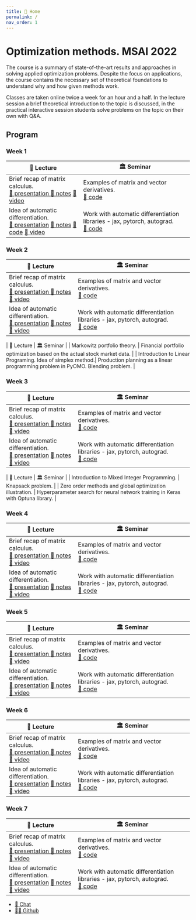 ```yaml
---
title: 🏡 Home
permalink: /
nav_order: 1
---
```


# Optimization methods. MSAI 2022

The course is a summary of state-of-the-art results and approaches in solving applied optimization problems. Despite the focus on applications, the course contains the necessary set of theoretical foundations to understand why and how given methods work.

Classes are taken online twice a week for an hour and a half. In the lecture session a brief theoretical introduction to the topic is discussed, in the practical interactive session students solve problems on the topic on their own with Q&A.

## Program

### Week 1

<table>
<thead>
  <tr>
    <th>🦄 Lecture</th>
    <th>🏛 Seminar</th>
  </tr>
</thead>
<tbody>
  <tr>
    <td>Brief recap of matrix calculus. <br> <a href="/presentations/1_1.pdf" class="btn">📄 presentation </a> <a href="/notes/1_1.pdf" class="btn">📝 notes</a> <a href="#" class="btn">📼 video</a></td>
    <td>Examples of matrix and vector derivatives. <br> <a href="https://colab.research.google.com/github/MerkulovDaniil/msai22/blob/main/notebooks/1_1.ipynb" class="btn">🐍 code</a> </td>
  </tr>
  <tr>
    <td>Idea of automatic differentiation. <br> <a href="/presentations/1_2.pdf" class="btn">📄 presentation</a> <a href="/notes/1_2.pdf" class="btn">📝 notes</a>  <a href="https://colab.research.google.com/github/MerkulovDaniil/msai22/blob/main/notebooks/1_2_Autograd.ipynb"  class="btn">🐍 code</a> <a href="#" class="btn">📼 video</a></td>
    <td>Work with automatic differentiation libraries - jax, pytorch, autograd. <br> <a href="https://colab.research.google.com/github/MerkulovDaniil/msai22/blob/main/notebooks/1_2.ipynb"  class="btn">🐍 code</a></td>
  </tr>
</tbody>
</table>

### Week 2


<table>
<thead>
  <tr>
    <th>🦄 Lecture</th>
    <th>🏛 Seminar</th>
  </tr>
</thead>
<tbody>
  <tr>
    <td>Brief recap of matrix calculus. <br> <a href="/presentations/1_1.pdf" class="btn">📄 presentation </a> <a href="/notes/1_1.pdf" class="btn">📝 notes</a> <a href="#" class="btn">📼 video</a></td>
    <td>Examples of matrix and vector derivatives. <br> <a href="https://colab.research.google.com/github/MerkulovDaniil/msai22/blob/main/notebooks/1_1.ipynb" class="btn">🐍 code</a> </td>
  </tr>
  <tr>
    <td>Idea of automatic differentiation. <br> <a href="/presentations/1_2.pdf" class="btn">📄 presentation</a> <a href="/notes/1_2.pdf" class="btn">📝 notes</a> <a href="#" class="btn">📼 video</a></td>
    <td>Work with automatic differentiation libraries - jax, pytorch, autograd. <br> <a href="https://colab.research.google.com/github/MerkulovDaniil/msai22/blob/main/notebooks/1_2.ipynb"  class="btn">🐍 code</a></td>
  </tr>
</tbody>
</table>

| 🦄 Lecture | 🏛 Seminar |
| Markowitz portfolio theory. | Financial portfolio optimization based on the actual stock market data. | 
| Introduction to Linear Programing. Idea of simplex method.| Production planning as a linear programming problem in PyOMO. Blending problem. |

### Week 3


<table>
<thead>
  <tr>
    <th>🦄 Lecture</th>
    <th>🏛 Seminar</th>
  </tr>
</thead>
<tbody>
  <tr>
    <td>Brief recap of matrix calculus. <br> <a href="/presentations/1_1.pdf" class="btn">📄 presentation </a> <a href="/notes/1_1.pdf" class="btn">📝 notes</a> <a href="#" class="btn">📼 video</a></td>
    <td>Examples of matrix and vector derivatives. <br> <a href="https://colab.research.google.com/github/MerkulovDaniil/msai22/blob/main/notebooks/1_1.ipynb" class="btn">🐍 code</a> </td>
  </tr>
  <tr>
    <td>Idea of automatic differentiation. <br> <a href="/presentations/1_2.pdf" class="btn">📄 presentation</a> <a href="/notes/1_2.pdf" class="btn">📝 notes</a> <a href="#" class="btn">📼 video</a></td>
    <td>Work with automatic differentiation libraries - jax, pytorch, autograd. <br> <a href="https://colab.research.google.com/github/MerkulovDaniil/msai22/blob/main/notebooks/1_2.ipynb"  class="btn">🐍 code</a></td>
  </tr>
</tbody>
</table>

| 🦄 Lecture | 🏛 Seminar |
| Introduction to Mixed Integer Programming. | Knapsack problem. |
| Zero order methods and global optimization illustration. | Hyperparameter search for neural network training in Keras with Optuna library.  | 

### Week 4


<table>
<thead>
  <tr>
    <th>🦄 Lecture</th>
    <th>🏛 Seminar</th>
  </tr>
</thead>
<tbody>
  <tr>
    <td>Brief recap of matrix calculus. <br> <a href="/presentations/1_1.pdf" class="btn">📄 presentation </a> <a href="/notes/1_1.pdf" class="btn">📝 notes</a> <a href="#" class="btn">📼 video</a></td>
    <td>Examples of matrix and vector derivatives. <br> <a href="https://colab.research.google.com/github/MerkulovDaniil/msai22/blob/main/notebooks/1_1.ipynb" class="btn">🐍 code</a> </td>
  </tr>
  <tr>
    <td>Idea of automatic differentiation. <br> <a href="/presentations/1_2.pdf" class="btn">📄 presentation</a> <a href="/notes/1_2.pdf" class="btn">📝 notes</a> <a href="#" class="btn">📼 video</a></td>
    <td>Work with automatic differentiation libraries - jax, pytorch, autograd. <br> <a href="https://colab.research.google.com/github/MerkulovDaniil/msai22/blob/main/notebooks/1_2.ipynb"  class="btn">🐍 code</a></td>
  </tr>
</tbody>
</table>

### Week 5

<table>
<thead>
  <tr>
    <th>🦄 Lecture</th>
    <th>🏛 Seminar</th>
  </tr>
</thead>
<tbody>
  <tr>
    <td>Brief recap of matrix calculus. <br> <a href="/presentations/1_1.pdf" class="btn">📄 presentation </a> <a href="/notes/1_1.pdf" class="btn">📝 notes</a> <a href="#" class="btn">📼 video</a></td>
    <td>Examples of matrix and vector derivatives. <br> <a href="https://colab.research.google.com/github/MerkulovDaniil/msai22/blob/main/notebooks/1_1.ipynb" class="btn">🐍 code</a> </td>
  </tr>
  <tr>
    <td>Idea of automatic differentiation. <br> <a href="/presentations/1_2.pdf" class="btn">📄 presentation</a> <a href="/notes/1_2.pdf" class="btn">📝 notes</a> <a href="#" class="btn">📼 video</a></td>
    <td>Work with automatic differentiation libraries - jax, pytorch, autograd. <br> <a href="https://colab.research.google.com/github/MerkulovDaniil/msai22/blob/main/notebooks/1_2.ipynb"  class="btn">🐍 code</a></td>
  </tr>
</tbody>
</table>

### Week 6


<table>
<thead>
  <tr>
    <th>🦄 Lecture</th>
    <th>🏛 Seminar</th>
  </tr>
</thead>
<tbody>
  <tr>
    <td>Brief recap of matrix calculus. <br> <a href="/presentations/1_1.pdf" class="btn">📄 presentation </a> <a href="/notes/1_1.pdf" class="btn">📝 notes</a> <a href="#" class="btn">📼 video</a></td>
    <td>Examples of matrix and vector derivatives. <br> <a href="https://colab.research.google.com/github/MerkulovDaniil/msai22/blob/main/notebooks/1_1.ipynb" class="btn">🐍 code</a> </td>
  </tr>
  <tr>
    <td>Idea of automatic differentiation. <br> <a href="/presentations/1_2.pdf" class="btn">📄 presentation</a> <a href="/notes/1_2.pdf" class="btn">📝 notes</a> <a href="#" class="btn">📼 video</a></td>
    <td>Work with automatic differentiation libraries - jax, pytorch, autograd. <br> <a href="https://colab.research.google.com/github/MerkulovDaniil/msai22/blob/main/notebooks/1_2.ipynb"  class="btn">🐍 code</a></td>
  </tr>
</tbody>
</table>

### Week 7

<table>
<thead>
  <tr>
    <th>🦄 Lecture</th>
    <th>🏛 Seminar</th>
  </tr>
</thead>
<tbody>
  <tr>
    <td>Brief recap of matrix calculus. <br> <a href="/presentations/1_1.pdf" class="btn">📄 presentation </a> <a href="/notes/1_1.pdf" class="btn">📝 notes</a> <a href="#" class="btn">📼 video</a></td>
    <td>Examples of matrix and vector derivatives. <br> <a href="https://colab.research.google.com/github/MerkulovDaniil/msai22/blob/main/notebooks/1_1.ipynb" class="btn">🐍 code</a> </td>
  </tr>
  <tr>
    <td>Idea of automatic differentiation. <br> <a href="/presentations/1_2.pdf" class="btn">📄 presentation</a> <a href="/notes/1_2.pdf" class="btn">📝 notes</a> <a href="#" class="btn">📼 video</a></td>
    <td>Work with automatic differentiation libraries - jax, pytorch, autograd. <br> <a href="https://colab.research.google.com/github/MerkulovDaniil/msai22/blob/main/notebooks/1_2.ipynb"  class="btn">🐍 code</a></td>
  </tr>
</tbody>
</table>

* [📧 Chat](https://t.me/+kokUwlZ9ClBlYWZi)
* [👨‍💻 Github](https://github.com/MerkulovDaniil/msai22)